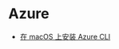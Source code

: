 # Azure

* [在 macOS 上安装 Azure CLI](https://docs.microsoft.com/zh-cn/cli/azure/install-azure-cli-macos?view=azure-cli-latest)